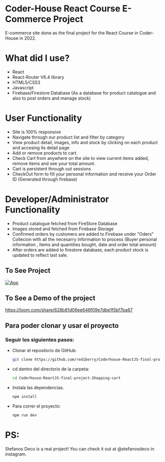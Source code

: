 # Coder-House React Course E-Commerce Project

E-commerce site done as the final project for the React Course in Coder-House in 2022.

# What did I use?

- React
- React-Router V6.4 library
- HTML5/CSS3
- Javascript
- Firebase/Firestore Database (As a database for product catalogue and also to post orders and manage stock)

# User Functionality

- Site is 100% responsive
- Navigate through our product list and filter by category
- View product detail, images, info and stock by clicking on each product and accesing its detail page
- Add or remove products to cart.
- Check Cart from anywhere on the site to view current items added, remove items and see your total amount.
- Cart is persistent through out sessions
- CheckOut form to fill your personal information and receive your Order ID (Generated through firebase)

# Developer/Administrator Functionality

- Product catalogue fetched from FireStore Database
- Images stored and fetched from Firebase Storage
- Confirmed orders by customers are added to Firebase under "Oders" Collecion with all the necesarry information to process (Buyer personal information , Items and quantities bought, date and order total amount)
- After orders are added to firestore database, each product stock is updated to reflect last sale.

## To See Project

[![App](https://img.shields.io/badge/App-informational?style=for-the-badge&logo=netlify&logoColor=fff&color=23272d)](https://stefanosdeco-coderh.netlify.app)

## To See a Demo of the project

https://loom.com/share/628b81d06ee646f09e7dbe1f5bf7ba67

## Para poder clonar y usar el proyecto

### Seguir los siguientes pasos:

- Clonar el repositorio de GitHub:

  ```bash
  git clone https://github.com/rediberry/Coderhouse-ReactJS-final-project-Shopping-cart.git
  ```

- cd dentro del directorio de la carpeta:

  ```bash
  cd Coderhouse-ReactJS-final-project-Shopping-cart
  ```

- Instala las dependencias.

  ```bash
  npm install
  ```

- Para correr el proyecto:

  ```bash
  npm run dev
  ```

# PS:

Stefanos Deco is a real project! You can check it out at @stefanosdeco in instagram.
